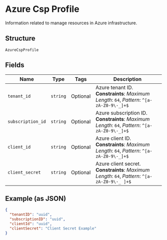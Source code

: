 
# Azure Csp Profile

Information related to manage resources in Azure infrastructure.

## Structure

`AzureCspProfile`

## Fields

| Name | Type | Tags | Description |
|  --- | --- | --- | --- |
| `tenant_id` | `string` | Optional | Azure tenant ID.<br>**Constraints**: *Maximum Length*: `64`, *Pattern*: `^[a-zA-Z0-9\-_]+$` |
| `subscription_id` | `string` | Optional | Azure subscription ID.<br>**Constraints**: *Maximum Length*: `64`, *Pattern*: `^[a-zA-Z0-9\-_]+$` |
| `client_id` | `string` | Optional | Azure client ID.<br>**Constraints**: *Maximum Length*: `64`, *Pattern*: `^[a-zA-Z0-9\-_]+$` |
| `client_secret` | `string` | Optional | Azure client secret.<br>**Constraints**: *Maximum Length*: `64`, *Pattern*: `^[a-zA-Z0-9\-_ ]+$` |

## Example (as JSON)

```json
{
  "tenantID": "uuid",
  "subscriptionID": "uuid",
  "clientId": "uuid",
  "clientSecret": "Client Secret Example"
}
```

